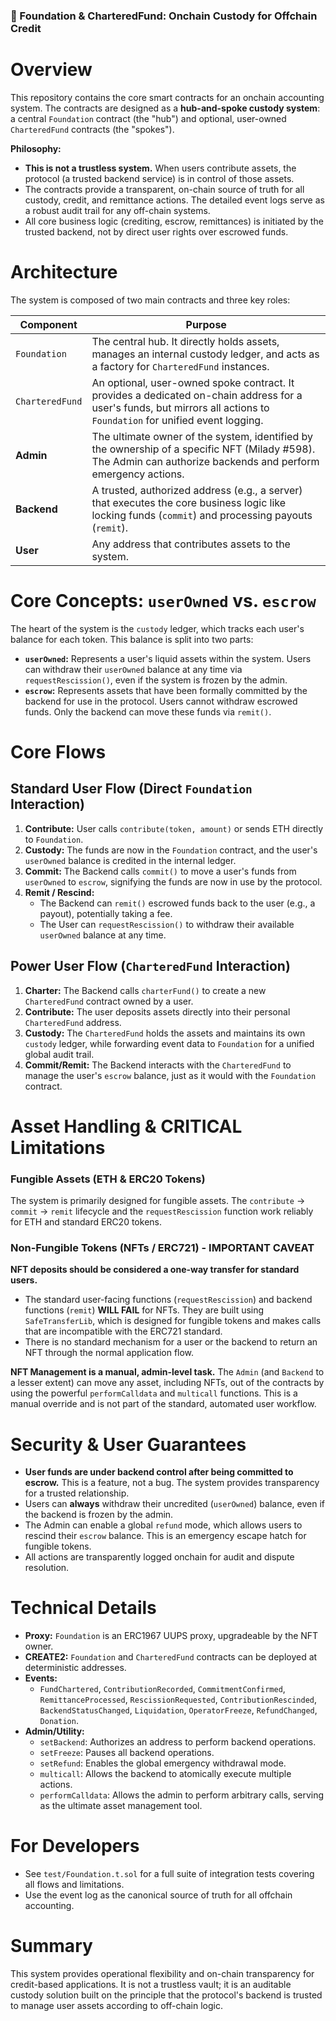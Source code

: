 ### 🏦 Foundation & CharteredFund: Onchain Custody for Offchain Credit

# Overview

This repository contains the core smart contracts for an onchain accounting system. The contracts are designed as a **hub-and-spoke custody system**: a central `Foundation` contract (the "hub") and optional, user-owned `CharteredFund` contracts (the "spokes").

**Philosophy:**
- **This is not a trustless system.** When users contribute assets, the protocol (a trusted backend service) is in control of those assets.
- The contracts provide a transparent, on-chain source of truth for all custody, credit, and remittance actions. The detailed event logs serve as a robust audit trail for any off-chain systems.
- All core business logic (crediting, escrow, remittances) is initiated by the trusted backend, not by direct user rights over escrowed funds.

# Architecture

The system is composed of two main contracts and three key roles:

| Component         | Purpose                                                                                             |
|-------------------|-----------------------------------------------------------------------------------------------------|
| `Foundation`      | The central hub. It directly holds assets, manages an internal custody ledger, and acts as a factory for `CharteredFund` instances. |
| `CharteredFund`   | An optional, user-owned spoke contract. It provides a dedicated on-chain address for a user's funds, but mirrors all actions to `Foundation` for unified event logging. |
| **Admin**         | The ultimate owner of the system, identified by the ownership of a specific NFT (Milady #598). The Admin can authorize backends and perform emergency actions. |
| **Backend**       | A trusted, authorized address (e.g., a server) that executes the core business logic like locking funds (`commit`) and processing payouts (`remit`). |
| **User**          | Any address that contributes assets to the system. |

# Core Concepts: `userOwned` vs. `escrow`

The heart of the system is the `custody` ledger, which tracks each user's balance for each token. This balance is split into two parts:
- **`userOwned`:** Represents a user's liquid assets within the system. Users can withdraw their `userOwned` balance at any time via `requestRescission()`, even if the system is frozen by the admin.
- **`escrow`:** Represents assets that have been formally committed by the backend for use in the protocol. Users cannot withdraw escrowed funds. Only the backend can move these funds via `remit()`.

# Core Flows

## Standard User Flow (Direct `Foundation` Interaction)
1. **Contribute:** User calls `contribute(token, amount)` or sends ETH directly to `Foundation`.
2. **Custody:** The funds are now in the `Foundation` contract, and the user's `userOwned` balance is credited in the internal ledger.
3. **Commit:** The Backend calls `commit()` to move a user's funds from `userOwned` to `escrow`, signifying the funds are now in use by the protocol.
4. **Remit / Rescind:**
   - The Backend can `remit()` escrowed funds back to the user (e.g., a payout), potentially taking a fee.
   - The User can `requestRescission()` to withdraw their available `userOwned` balance at any time.

## Power User Flow (`CharteredFund` Interaction)
1. **Charter:** The Backend calls `charterFund()` to create a new `CharteredFund` contract owned by a user.
2. **Contribute:** The user deposits assets directly into their personal `CharteredFund` address.
3. **Custody:** The `CharteredFund` holds the assets and maintains its own `custody` ledger, while forwarding event data to `Foundation` for a unified global audit trail.
4. **Commit/Remit:** The Backend interacts with the `CharteredFund` to manage the user's `escrow` balance, just as it would with the `Foundation` contract.

# Asset Handling & CRITICAL Limitations

### Fungible Assets (ETH & ERC20 Tokens)
The system is primarily designed for fungible assets. The `contribute` -> `commit` -> `remit` lifecycle and the `requestRescission` function work reliably for ETH and standard ERC20 tokens.

### Non-Fungible Tokens (NFTs / ERC721) - IMPORTANT CAVEAT
**NFT deposits should be considered a one-way transfer for standard users.**
- The standard user-facing functions (`requestRescission`) and backend functions (`remit`) **WILL FAIL** for NFTs. They are built using `SafeTransferLib`, which is designed for fungible tokens and makes calls that are incompatible with the ERC721 standard.
- There is no standard mechanism for a user or the backend to return an NFT through the normal application flow.

**NFT Management is a manual, admin-level task.** The `Admin` (and `Backend` to a lesser extent) can move any asset, including NFTs, out of the contracts by using the powerful `performCalldata` and `multicall` functions. This is a manual override and is not part of the standard, automated user workflow.

# Security & User Guarantees
- **User funds are under backend control after being committed to escrow.** This is a feature, not a bug. The system provides transparency for a trusted relationship.
- Users can **always** withdraw their uncredited (`userOwned`) balance, even if the backend is frozen by the admin.
- The Admin can enable a global `refund` mode, which allows users to rescind their `escrow` balance. This is an emergency escape hatch for fungible tokens.
- All actions are transparently logged onchain for audit and dispute resolution.

# Technical Details
- **Proxy:** `Foundation` is an ERC1967 UUPS proxy, upgradeable by the NFT owner.
- **CREATE2:** `Foundation` and `CharteredFund` contracts can be deployed at deterministic addresses.
- **Events:**
  - `FundChartered`, `ContributionRecorded`, `CommitmentConfirmed`, `RemittanceProcessed`, `RescissionRequested`, `ContributionRescinded`, `BackendStatusChanged`, `Liquidation`, `OperatorFreeze`, `RefundChanged`, `Donation`.
- **Admin/Utility:**
  - `setBackend`: Authorizes an address to perform backend operations.
  - `setFreeze`: Pauses all backend operations.
  - `setRefund`: Enables the global emergency withdrawal mode.
  - `multicall`: Allows the backend to atomically execute multiple actions.
  - `performCalldata`: Allows the admin to perform arbitrary calls, serving as the ultimate asset management tool.

# For Developers
- See `test/Foundation.t.sol` for a full suite of integration tests covering all flows and limitations.
- Use the event log as the canonical source of truth for all offchain accounting.

# Summary
This system provides operational flexibility and on-chain transparency for credit-based applications. It is not a trustless vault; it is an auditable custody solution built on the principle that the protocol's backend is trusted to manage user assets according to off-chain logic.